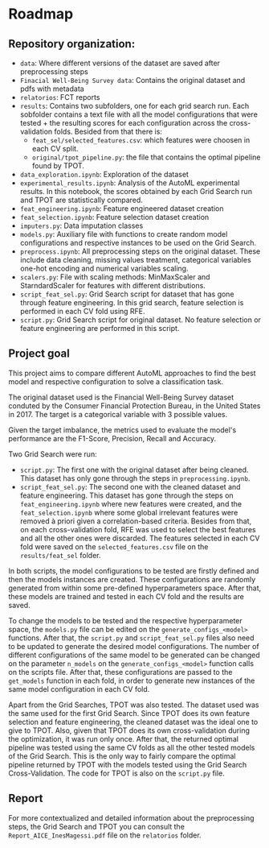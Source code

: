 # Roadmap

## Repository organization:

- `data`: Where different versions of the dataset are saved after preprocessing steps
- `Finacial Well-Being Survey data`: Contains the original dataset and pdfs with metadata
- `relatorios`: FCT reports
- `results`: Contains two subfolders, one for each grid search run. Each sobfolder contains a text file with all the model configurations that were tested + the resulting scores for each configuration across the cross-validation folds. Besided from that there is:
    - `feat_sel/selected_features.csv`: which features were choosen in each CV split.
    - `original/tpot_pipeline.py`: the file that contains the optimal pipeline found by TPOT.
- `data_exploration.ipynb`: Exploration of the dataset
- `experimental_results.ipynb`: Analysis of the AutoML experimental results. In this notebook, the scores obtained by each Grid Search run and TPOT are statistically compared.
- `feat_engineering.ipynb`: Feature engineered dataset creation
- `feat_selection.ipynb`: Feature selection dataset creation
- `imputers.py`: Data imputation classes
- `models.py`: Auxiliary file with functions to create random model configurations and respective instances to be used on the Grid Search.
- `preprocess.ipynb`: All preprocessing steps on the original dataset. These include data cleaning, missing values treatment, categorical variables one-hot encoding and numerical variables scaling.
- `scalers.py`: File with scaling methods: MinMaxScaler and StarndardScaler for features with different distributions.
- `script_feat_sel.py`: Grid Search script for dataset that has gone through feature engineering. In this grid search, feature selection is performed in each CV fold using RFE.
- `script.py`: Grid Search script for original dataset. No feature selection or feature engineering are performed in this script.

## Project goal

This project aims to compare different AutoML approaches to find the best model and respective configuration to solve a classification task.

The original dataset used is the Financial Well-Being Survey dataset conduted by the Consumer Financial Protection Bureau, in the United States in 2017. The target is a categorical variable with 3 possible values.

Given the target imbalance, the metrics used to evaluate the model's performance are the F1-Score, Precision, Recall and Accuracy.

Two Grid Search were run:
- `script.py`: The first one with the original dataset after being cleaned. This dataset has only gone through the steps in `preprocessing.ipynb`.
- `script_feat_sel.py`: The second one with the cleaned dataset and feature engineering. This dataset has gone through the steps on `feat_engineering.ipynb` where new features were created, and the `feat_selection.ipynb` where some global irrelevant features were removed à priori given a correlation-based criteria. Besides from that, on each cross-validation fold, RFE was used to select the best features and all the other ones were discarded. The features selected in each CV fold were saved on the `selected_features.csv` file on the `results/feat_sel` folder.

In both scripts, the model configurations to be tested are firstly defined and then the models instances are created. These configurations are randomly generated from within some pre-defined hyperparameters space. After that, these models are trained and tested in each CV fold and the results are saved.

To change the models to be tested and the respective hyperparameter space, the `models.py` file can be edited on the `generate_configs_<model>` functions. After that, the `script.py` and `script_feat_sel.py` files also need to be updated to generate the desired model configurations. The number of different configurations of the same model to be generated can be changed on the parameter `n_models` on the `generate_configs_<model>` function calls on the scripts file. After that, these configurations are passed to the `get_models` function in each fold, in order to generate new instances of the same model configuration in each CV fold.

Apart from the Grid Searches, TPOT was also tested. The dataset used was the same used for the first Grid Search. Since TPOT does its own feature selection and feature engineering, the cleaned dataset was the ideal one to give to TPOT. Also, given that TPOT does its own cross-validation during the optimization, it was run only once. After that, the returned optimal pipeline was tested using the same CV folds as all the other tested models of the Grid Search. This is the only way to fairly compare the optimal pipeline returned by TPOT with the models tested using the Grid Search Cross-Validation. The code for TPOT is also on the `script.py` file.


## Report

For more contextualized and detailed information about the preprocessing steps, the Grid Search and TPOT you can consult the `Report_AICE_InesMagessi.pdf` file on the `relatorios` folder.